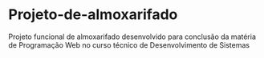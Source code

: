 # Projeto-de-almoxarifado
Projeto funcional de almoxarifado desenvolvido para conclusão da matéria de Programação Web no curso técnico de Desenvolvimento de Sistemas
